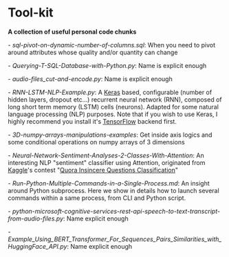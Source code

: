 # Tool-kit

**A collection of useful personal code chunks**

\- _sql-pivot-on-dynamic-number-of-columns.sql_: When you need to pivot around attributes whose quality and/or quantity can change

\- _Querying-T-SQL-Database-with-Python.py_: Name is explicit enough

\- _audio-files_cut-and-encode.py_: Name is explicit enough

\- _RNN-LSTM-NLP-Example.py_: A [Keras](https://keras.io/) based, configurable (number of hidden layers, dropout etc...) recurrent neural network (RNN), composed of long short term memory (LSTM) cells (neurons). Adapted for some natural language processing (NLP) purposes.
Note that if you wish to use Keras, I highly recommend you install it's [TensorFlow](https://www.tensorflow.org/install/) backend first.

\- _3D-numpy-arrays-manipulations-examples_: Get inside axis logics and some conditional operations on numpy arrays of 3 dimensions

\- _Neural-Network-Sentiment-Analyses-2-Classes-With-Attention_: An interesting NLP "sentiment" classifier using Attention, originated from [Kaggle](https://www.kaggle.com/)'s contest "[Quora Insincere Questions Classification](https://www.kaggle.com/c/quora-insincere-questions-classification)"

\- _Run-Python-Multiple-Commands-in-a-Single-Process.md_: An insight around Python subprocess. Here we show in details how to launch several commands within a same process, from CLI and Python script.

\- _python-microsoft-cognitive-services-rest-api-speech-to-text-transcript-from-audio-files.py_: Name explicit enough

\- _Example_Using_BERT_Transformer_For_Sequences_Pairs_Similarities_with_HuggingFace_API.py_: Name explicit enough
